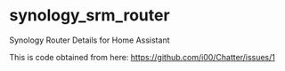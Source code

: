 # synology_srm_router
Synology Router Details for Home Assistant

This is code obtained from here: 
https://github.com/i00/Chatter/issues/1
